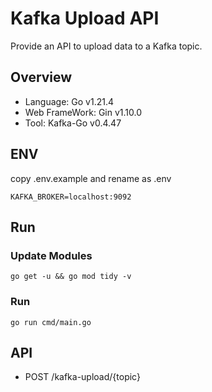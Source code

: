 # Kafka Upload API
Provide an API to upload data to a Kafka topic.  

## Overview

- Language: Go v1.21.4
- Web FrameWork: Gin v1.10.0
- Tool: Kafka-Go v0.4.47


## ENV
copy .env.example and rename as .env  
```
KAFKA_BROKER=localhost:9092
```

## Run

### Update Modules
```
go get -u && go mod tidy -v
```


### Run
```
go run cmd/main.go
```



## API
- POST /kafka-upload/{topic}
